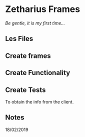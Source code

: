 Zetharius Frames
====================

_Be gentle, it is my first time..._

## Les Files


## Create frames

## Create Functionality

## Create Tests

To obtain the info from the client.

## Notes 


18/02/2019
